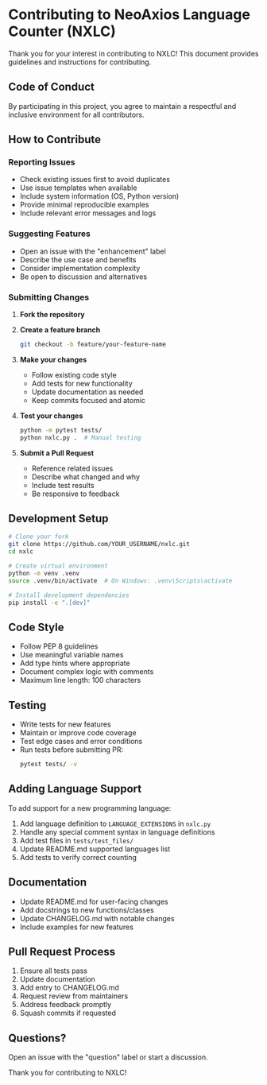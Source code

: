 # Contributing to NeoAxios Language Counter (NXLC)

Thank you for your interest in contributing to NXLC! This document provides guidelines and instructions for contributing.

## Code of Conduct

By participating in this project, you agree to maintain a respectful and inclusive environment for all contributors.

## How to Contribute

### Reporting Issues

- Check existing issues first to avoid duplicates
- Use issue templates when available
- Include system information (OS, Python version)
- Provide minimal reproducible examples
- Include relevant error messages and logs

### Suggesting Features

- Open an issue with the "enhancement" label
- Describe the use case and benefits
- Consider implementation complexity
- Be open to discussion and alternatives

### Submitting Changes

1. **Fork the repository**
2. **Create a feature branch**
   ```bash
   git checkout -b feature/your-feature-name
   ```

3. **Make your changes**
   - Follow existing code style
   - Add tests for new functionality
   - Update documentation as needed
   - Keep commits focused and atomic

4. **Test your changes**
   ```bash
   python -m pytest tests/
   python nxlc.py .  # Manual testing
   ```

5. **Submit a Pull Request**
   - Reference related issues
   - Describe what changed and why
   - Include test results
   - Be responsive to feedback

## Development Setup

```bash
# Clone your fork
git clone https://github.com/YOUR_USERNAME/nxlc.git
cd nxlc

# Create virtual environment
python -m venv .venv
source .venv/bin/activate  # On Windows: .venv\Scripts\activate

# Install development dependencies
pip install -e ".[dev]"
```

## Code Style

- Follow PEP 8 guidelines
- Use meaningful variable names
- Add type hints where appropriate
- Document complex logic with comments
- Maximum line length: 100 characters

## Testing

- Write tests for new features
- Maintain or improve code coverage
- Test edge cases and error conditions
- Run tests before submitting PR:
  ```bash
  pytest tests/ -v
  ```

## Adding Language Support

To add support for a new programming language:

1. Add language definition to `LANGUAGE_EXTENSIONS` in `nxlc.py`
2. Handle any special comment syntax in language definitions
3. Add test files in `tests/test_files/`
4. Update README.md supported languages list
5. Add tests to verify correct counting

## Documentation

- Update README.md for user-facing changes
- Add docstrings to new functions/classes
- Update CHANGELOG.md with notable changes
- Include examples for new features

## Pull Request Process

1. Ensure all tests pass
2. Update documentation
3. Add entry to CHANGELOG.md
4. Request review from maintainers
5. Address feedback promptly
6. Squash commits if requested

## Questions?

Open an issue with the "question" label or start a discussion.

Thank you for contributing to NXLC!